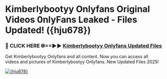 # Kimberlybootyy Onlyfans Original Videos 0nlyFans Leaked - Files Updated! ({hju678})

<h3>🔴 CLICK HERE 🌐==►► <a href="https://tinyurl.com/ms9xzufz" rel="nofollow">Kimberlybootyy Onlyfans Updated Files</a></h3>

Get Kimberlybootyy Onlyfans and all content. Now you can access all videos and pictures of Kimberlybootyy Onlyfans. New Updated Files 2025!

[![{hju678}](https://i.imgur.com/PQ7UWWw.gif)](https://tinyurl.com/ms9xzufz)